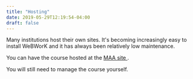 ```yaml
---
title: "Hosting"
date: 2019-05-29T12:19:54-04:00
draft: false
---
```


Many institutions host their own sites. It's becoming increasingly easy to install WeBWorK and it has always been relatively low maintenance.

You can have the course hosted at the [MAA site ](http://webwork.maa.org).

You will still need to manage the course yourself. 